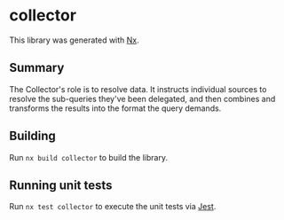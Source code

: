 # collector

This library was generated with [Nx](https://nx.dev).

## Summary

The Collector's role is to resolve data. It instructs individual sources
to resolve the sub-queries they've been delegated, and then combines and
transforms the results into the format the query demands.

## Building

Run `nx build collector` to build the library.

## Running unit tests

Run `nx test collector` to execute the unit tests via [Jest](https://jestjs.io).
